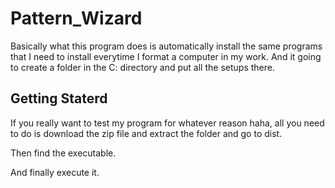 # Pattern_Wizard

Basically what this program does is automatically install the same programs that I need to install everytime I format a computer in my work. And it going to create a folder in the C: directory and put all the setups there.

## Getting Staterd

If you really want to test my program for whatever reason haha, all you need to do is download the zip file and extract the folder and go to dist.

Then find the executable.

And finally execute it.
